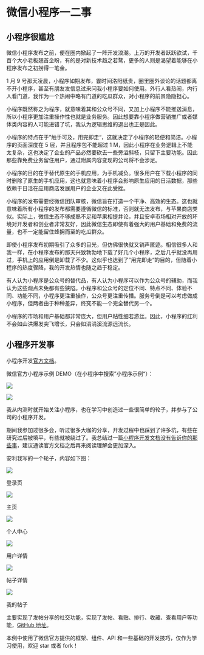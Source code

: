 # 微信小程序一二事

## 小程序很尴尬

微信小程序发布之前，便在圈内掀起了一阵开发浪潮。上万的开发者跃跃欲试，千百个大小老板翘首企盼，有的是对新技术趋之若鹜，更多的人则是渴望着能够在小程序发布之初捞得一笔金。

1 月 9 号那天凌晨，小程序如期发布，霎时间洛阳纸贵，圈里圈外谈论的话题都离不开小程序，甚至有朋友发信息过来问我小程序要如何使用。外行人看热闹，内行人看门道，我作为一个热闹中略有门道的吃瓜群众，对小程序的前景隐隐担心。

小程序既然称之为程序，就意味着其和公众号不同，又加上小程序不能推送消息，所以小程序更加注重操作性也就是业务服务。因此想要靠小程序做营销推广或者媒体类内容的人可能进错了坑，我认为逻辑思维的退出也正是因此。

小程序的特点在于”触手可及，用完即走“，这就决定了小程序的轻便和简洁。小程序的页面深度在 5 层，并且程序包不能超过 1 M，因此小程序在业务逻辑上不能太复杂，这也决定了企业的产品必然要砍去一些旁溢斜枝，只留下主要功能。因此那些靠免费业务留住用户，通过附属内容变现的公司将不会涉足。

小程序的目的在于替代原生的手机应用，为手机减负。很多用户在下载小程序的同时删除了原生的手机应用，这也就意味着小程序会影响原生应用的日活数据，那些依赖于日活在应用商店发展用户的企业又在此受挫。

小程序的发布需要经微信团队审核，微信旨在打造一个干净、高效的生态。这也就意味着所有小程序的发布都需要遵循微信的标准，否则就无法发布，与苹果商店类似。实际上，微信生态不够成熟不足和苹果相提并论，并且安卓市场相对开放的环境对开发者和创业者非常友好，因此微信生态即使有着强大的用户基础和免费的流量，也不一定能留住蜂拥而至的吃瓜群众。

即使小程序发布初期吸引了众多的目光，但仿佛很快就又销声匿迹。相信很多人和我一样，在小程序发布的那天兴致勃勃地下载了好几个小程序，之后几乎就没再用过，手机上的应用倒是卸载了不少。这似乎也达到了”用完即走“的目的，但随着小程序的热度骤降，我的开发热情也随之趋于稳定。

有人认为小程序是公众号的替代品，有人认为小程序可以作为公众号的辅助，而我认为这些观点未免都有些狭隘。小程序和公众号的定位不同、特点不同、体验不同、功能不同，小程序更注重操作，公众号更注重传播。服务号倒是可以考虑做成小程序，但两者由于种种差异，终究不能一个完全替代另一个。

小程序的市场和用户基础都非常庞大，但用户粘性细若游丝。因此，小程序的红利不会如山洪爆发突飞增长，只会如涓涓溪流源远流长。

## 小程序开发事

小程序开发[官方文档](https://mp.weixin.qq.com/debug/wxadoc/dev/)。

微信官方小程序示例 DEMO（在小程序中搜索”小程序示例“）：

![](https://github.com/Romeo0906/Articles/blob/master/pics/wedemo1.jpg) 

![](https://github.com/Romeo0906/Articles/blob/master/pics/wedemo2.jpg)

我从内测时就开始关注小程序，也在学习中创造过一些很简单的轮子，并参与了公司的小程序开发。

期间我参加过很多会，听过很多大咖的分享，开发过程中也踩到了许多坑，有些在研究过后被填平，有些就被绕过了。我总结过一篇[小程序开发文档没有告诉你的那些事](https://github.com/Romeo0906/WeChatAPP/blob/master/Something-that-wxadoc-don't-tell-you.md)，建议通读官方文档之后再来阅读理解会更加深入。

安利我写的一个轮子，内容如下图：

![](https://github.com/Romeo0906/Articles/blob/master/pics/signin.jpg)

登录页

![](https://github.com/Romeo0906/Articles/blob/master/pics/index.jpg)

主页

![](https://github.com/Romeo0906/Articles/blob/master/pics/profile.png)

个人中心

![](https://github.com/Romeo0906/Articles/blob/master/pics/user.jpg)

用户详情

![](https://github.com/Romeo0906/Articles/blob/master/pics/post.jpg)

帖子详情

![](https://github.com/Romeo0906/Articles/blob/master/pics/mypost.jpg)

我的帖子

主要实现了发帖分享的社交功能，实现了发帖、看贴、排行、收藏、查看用户等功能，[GitHub  地址](https://github.com/Romeo0906/WeChatAPP)。

本例中使用了微信官方提供的框架、组件、API 和一些基础的开发技巧，仅作为学习使用，欢迎 star 或者 fork！